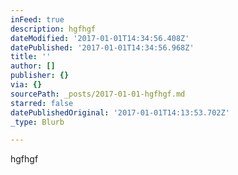```yaml
---
inFeed: true
description: hgfhgf
dateModified: '2017-01-01T14:34:56.408Z'
datePublished: '2017-01-01T14:34:56.968Z'
title: ''
author: []
publisher: {}
via: {}
sourcePath: _posts/2017-01-01-hgfhgf.md
starred: false
datePublishedOriginal: '2017-01-01T14:13:53.702Z'
_type: Blurb

---
```

hgfhgf